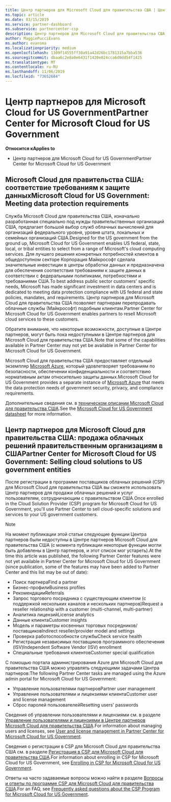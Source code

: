 ```yaml
---
title: Центр партнеров для Microsoft Cloud для правительства США | Центр партнеров для Microsoft Cloud для правительства США
ms.topic: article
ms.date: 03/15/2019
ms.service: partner-dashboard
ms.subservice: partnercenter-csp
description: Центр партнеров для Microsoft Cloud для правительства США — это деловой портал для партнеров корпорации Майкрософт, которые желают предложить облачные решения Microsoft Cloud своим клиентам, сотрудничающим с правительственными учреждениями в США.
author: MaggiePucciEvans
ms.author: evansma
ms.localizationpriority: medium
ms.openlocfilehash: 1309f14555ff30a91a42d26bc1781315a7bba536
ms.sourcegitcommit: dbaa6c2e8a0e6431f1420e024cca6d0dd54f1425
ms.translationtype: MT
ms.contentlocale: ru-RU
ms.lasthandoff: 11/06/2019
ms.locfileid: "73652684"
---
```

# <a name="partner-center-for-microsoft-cloud-for-us-government"></a><span data-ttu-id="4a4db-103">Центр партнеров для Microsoft Cloud for US Government</span><span class="sxs-lookup"><span data-stu-id="4a4db-103">Partner Center for Microsoft Cloud for US Government</span></span>

<span data-ttu-id="4a4db-104">**Относится к**</span><span class="sxs-lookup"><span data-stu-id="4a4db-104">**Applies to**</span></span>

-  <span data-ttu-id="4a4db-105">Центр партнеров для Microsoft Cloud for US Government</span><span class="sxs-lookup"><span data-stu-id="4a4db-105">Partner Center for Microsoft Cloud for US Government</span></span>

## <a name="microsoft-cloud-for-us-government-meeting-data-protection-requirements"></a><span data-ttu-id="4a4db-106">Microsoft Cloud для правительства США: соответствие требованиям к защите данных</span><span class="sxs-lookup"><span data-stu-id="4a4db-106">Microsoft Cloud for US Government: Meeting data protection requirements</span></span> 

<span data-ttu-id="4a4db-107">Служба Microsoft Cloud для правительства США, изначально разработанная специально под нужды правительственных организаций США, предлагает большой выбор служб облачных вычислений для организаций федерального уровня, уровня штата, локальных и семейных организаций США.</span><span class="sxs-lookup"><span data-stu-id="4a4db-107">Designed for the US government from the ground up, Microsoft Cloud for US Government enables US federal, state, local, or tribal entities to select from a range of Microsoft's cloud computing services.</span></span> <span data-ttu-id="4a4db-108">Для лучшего решения конкретных потребностей клиентов в общедоступном секторе Корпорация Майкрософт сделала значительные инвестиции в центры обработки данных и предназначена для обеспечения соответствия требованиям к защите данных в соответствии с федеральными политиками, потребностями и требованиями США.</span><span class="sxs-lookup"><span data-stu-id="4a4db-108">To best address public sector customers' specific needs, Microsoft has made significant investment in data centers and is dedicated to meeting data protection compliance with US federal and state policies, mandates, and requirements.</span></span> <span data-ttu-id="4a4db-109">Центр партнеров для Microsoft Cloud для правительства США позволяет партнерам перепродавать облачные службы (Майкрософт) подобным клиентам.</span><span class="sxs-lookup"><span data-stu-id="4a4db-109">Partner Center for Microsoft Cloud for US Government enables partners to resell Microsoft cloud services to these customers.</span></span>

<span data-ttu-id="4a4db-110">Обратите внимание, что некоторые возможности, доступные в Центре партнеров, могут быть пока недоступными в Центре партнеров для Microsoft Cloud для правительства США.</span><span class="sxs-lookup"><span data-stu-id="4a4db-110">Note that some of the capabilities available in Partner Center may not yet be available in Partner Center for Microsoft Cloud for US Government.</span></span>

<span data-ttu-id="4a4db-111">Microsoft Cloud для правительства США предоставляет отдельный экземпляр [Microsoft Azure](https://azure.microsoft.com/overview/clouds/government/), который удовлетворяет требованиям по безопасности, обеспечении конфиденциальности и соответствию нормативным актам относительно защиты данных.</span><span class="sxs-lookup"><span data-stu-id="4a4db-111">Microsoft Cloud for US Government provides a separate instance of [Microsoft Azure](https://azure.microsoft.com/overview/clouds/government/) that meets the data protection needs of government security, privacy, and compliance requirements.</span></span> 

<span data-ttu-id="4a4db-112">Дополнительные сведения см. в [техническом описании Microsoft Cloud для правительства США](https://download.microsoft.com/download/C/9/C/C9CA3002-DFC4-4ADA-841F-DF42AEC042FB/Microsoft_Azure_Government_Datasheet_EN_US.PDF).</span><span class="sxs-lookup"><span data-stu-id="4a4db-112">See the [Microsoft Cloud for US Government datasheet](https://download.microsoft.com/download/C/9/C/C9CA3002-DFC4-4ADA-841F-DF42AEC042FB/Microsoft_Azure_Government_Datasheet_EN_US.PDF) for more information.</span></span>

## <a name="partner-center-for-microsoft-cloud-for-us-government-selling-cloud-solutions-to-us-government-entities"></a><span data-ttu-id="4a4db-113">Центр партнеров для Microsoft Cloud для правительства США: продажа облачных решений правительственным организациям в США</span><span class="sxs-lookup"><span data-stu-id="4a4db-113">Partner Center for Microsoft Cloud for US Government: Selling cloud solutions to US government entities</span></span>

<span data-ttu-id="4a4db-114">После регистрации в программе поставщиков облачных решений (CSP) для Microsoft Cloud для правительства США вы сможете использовать Центр партнеров для продажи облачных решений и услуг пользователям, сотрудничающим с правительством США.</span><span class="sxs-lookup"><span data-stu-id="4a4db-114">Once enrolled in the Cloud Solution Provider (CSP) program for Microsoft Cloud for US Government, you'll use Partner Center to sell cloud-specific solutions and services to your US government customers.</span></span> 

> [!NOTE]  
> <span data-ttu-id="4a4db-115">На момент публикации этой статьи следующие функции Центра партнеров были недоступны в Центре партнеров Microsoft Cloud для правительства США (с момента публикации некоторые функции могли быть добавлены в Центр партнеров, и этот список мог устареть).</span><span class="sxs-lookup"><span data-stu-id="4a4db-115">At the time this article was published, the following Partner Center features were not yet available in Partner Center for Microsoft Cloud for US Government (since publication, some of the features may have been added to Partner Center and this list may be out of date):</span></span>

- <span data-ttu-id="4a4db-116">Поиск партнера</span><span class="sxs-lookup"><span data-stu-id="4a4db-116">Find a partner</span></span>
- <span data-ttu-id="4a4db-117">Бизнес-профили</span><span class="sxs-lookup"><span data-stu-id="4a4db-117">Business profiles</span></span>
- <span data-ttu-id="4a4db-118">Рекомендации</span><span class="sxs-lookup"><span data-stu-id="4a4db-118">Referrals</span></span>
- <span data-ttu-id="4a4db-119">Запрос торгового посредника с существующим клиентом (с поддержкой нескольких каналов и нескольких партнеров)</span><span class="sxs-lookup"><span data-stu-id="4a4db-119">Request a reseller relationship with a customer (multi-channel, multi-partner)</span></span>
- <span data-ttu-id="4a4db-120">Аналитика лицензий</span><span class="sxs-lookup"><span data-stu-id="4a4db-120">License analytics</span></span>
- <span data-ttu-id="4a4db-121">Данные клиента</span><span class="sxs-lookup"><span data-stu-id="4a4db-121">Customer insights</span></span>
- <span data-ttu-id="4a4db-122">Модель и параметры косвенных торговых посредников/поставщиков</span><span class="sxs-lookup"><span data-stu-id="4a4db-122">Indirect reseller/provider model and settings</span></span>
- <span data-ttu-id="4a4db-123">Проверка работоспособности службы</span><span class="sxs-lookup"><span data-stu-id="4a4db-123">Check service health</span></span>
- <span data-ttu-id="4a4db-124">Регистрация независимых поставщиков программного обеспечения (ISV)</span><span class="sxs-lookup"><span data-stu-id="4a4db-124">Independent Software Vendor (ISV) enrollment</span></span>
- <span data-ttu-id="4a4db-125">Специальные требования клиентов</span><span class="sxs-lookup"><span data-stu-id="4a4db-125">Customer special qualification</span></span>

<span data-ttu-id="4a4db-126">С помощью портала администрирования Azure для Microsoft Cloud для правительства США можно управлять следующими задачами Центра партнеров:</span><span class="sxs-lookup"><span data-stu-id="4a4db-126">The following Partner Center tasks are managed using the Azure admin portal for Microsoft Cloud for US Government:</span></span> 

-   <span data-ttu-id="4a4db-127">Управление пользователями партнеров</span><span class="sxs-lookup"><span data-stu-id="4a4db-127">Partner user management</span></span>
-   <span data-ttu-id="4a4db-128">Управление пользователями и лицензиями клиента</span><span class="sxs-lookup"><span data-stu-id="4a4db-128">Customer user and license management</span></span>
-   <span data-ttu-id="4a4db-129">Сброс паролей пользователей</span><span class="sxs-lookup"><span data-stu-id="4a4db-129">Resetting users' passwords</span></span>

<span data-ttu-id="4a4db-130">Сведения об управлении пользователями и лицензиями см. в разделе [Управление пользователями и лицензиями в Центре партнеров Microsoft Cloud для правительства США](user-management-in-partner-center-for-microsoft-us-govt-cloud.md).</span><span class="sxs-lookup"><span data-stu-id="4a4db-130">For information about managing users and licenses, see [User and license management in Partner Center for Microsoft Cloud for US Government](user-management-in-partner-center-for-microsoft-us-govt-cloud.md).</span></span>

<span data-ttu-id="4a4db-131">Сведения о регистрации в CSP для Microsoft Cloud для правительства США см. в разделе [Регистрация в CSP для Microsoft Cloud для правительства США](enroll-in-csp-for-microsoft-us-govt-cloud.md).</span><span class="sxs-lookup"><span data-stu-id="4a4db-131">For information about enrolling in CSP for Microsoft Cloud for US Government, see [Enrolling in CSP for Microsoft Cloud for US Government](enroll-in-csp-for-microsoft-us-govt-cloud.md).</span></span>

<span data-ttu-id="4a4db-132">Ответы на часто задаваемые вопросы можно найти в разделе [Вопросы и ответы по программе CSP для Microsoft Cloud для правительства США](faq-for-us-govt-cloud.md).</span><span class="sxs-lookup"><span data-stu-id="4a4db-132">For an FAQ, see [Frequently asked questions about the CSP Program for Microsoft Cloud for US Government](faq-for-us-govt-cloud.md).</span></span>